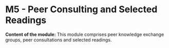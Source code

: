 # M5 - Peer Consulting and Selected Readings

**Content of the module:** This module comprises peer knowledge exchange groups, peer consultations and selected readings.
